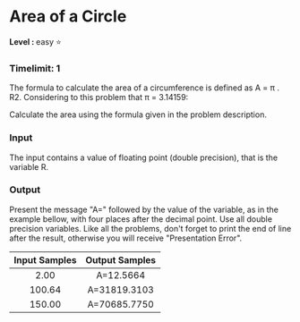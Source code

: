 # Area of a Circle

<strong>Level : </strong> easy :star:

### Timelimit: 1

<p> The formula to calculate the area of a circumference is defined as A = π . R2. Considering to this problem that π = 3.14159: </p>

<p> Calculate the area using the formula given in the problem description.</p>

### Input

<p>
The input contains a value of floating point (double precision), that is the variable R.  </p>

### Output

<p>
Present the message "A=" followed by the value of the variable, as in the example bellow, with four places after the decimal point. Use all double precision variables. Like all the problems, don't forget to print the end of line after the result, otherwise you will receive "Presentation Error".</p>


| Input Samples	| Output Samples |
|:--:|:--:|
|2.00 | A=12.5664 |
| 100.64 | A=31819.3103 |
| 150.00 | A=70685.7750 |